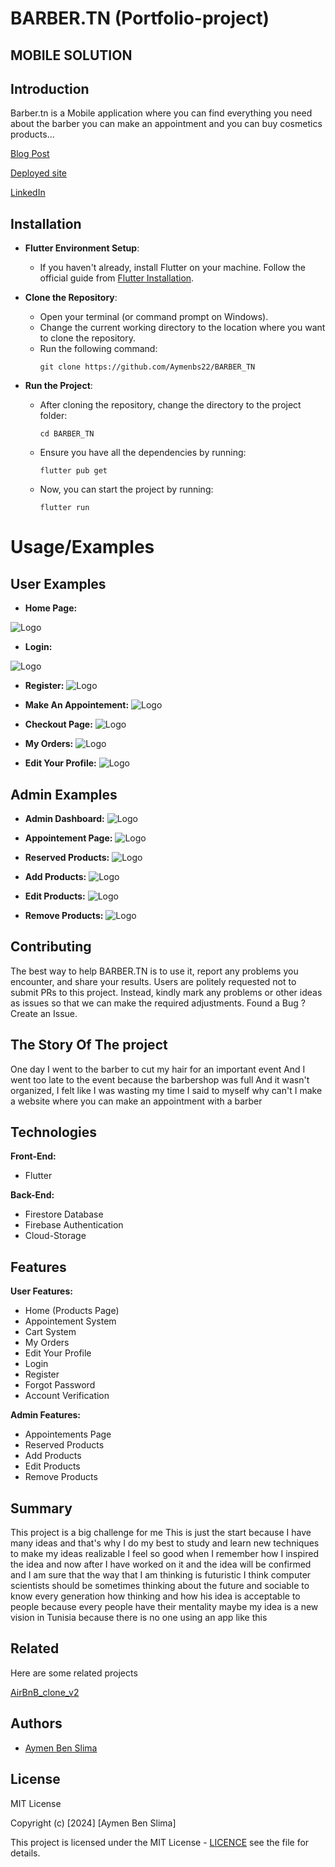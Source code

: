 # BARBER.TN (Portfolio-project)
## MOBILE SOLUTION




## Introduction
Barber.tn is a Mobile application where you can find everything you need
about the barber you can make an appointment and you can buy cosmetics products...

[Blog Post](https://www.linkedin.com/in/aymen-ben-slima-011712217/)

[Deployed site](https://www.linkedin.com/in/aymen-ben-slima-011712217/)

[LinkedIn](https://www.linkedin.com/in/aymen-ben-slima-011712217/)

## Installation
- **Flutter Environment Setup**:
    - If you haven't already, install Flutter on your machine. Follow the official guide from [Flutter Installation](https://flutter.dev/docs/get-started/install).

- **Clone the Repository**:
    - Open your terminal (or command prompt on Windows).
    - Change the current working directory to the location where you want to clone the repository.
    - Run the following command:
      ```
      git clone https://github.com/Aymenbs22/BARBER_TN
      ```
-  **Run the Project**:
    - After cloning the repository, change the directory to the project folder:
      ```
      cd BARBER_TN
      ```
    - Ensure you have all the dependencies by running:
      ```
      flutter pub get
      ```
    - Now, you can start the project by running:
      ```
      flutter run
      ```

# Usage/Examples

## User Examples

* **Home Page:**
  
![Logo](https://i.imgur.com/4Cd5fQH_d.webp)

* **Login:**
  
![Logo](https://i.imgur.com/8BXV9cO_d.webp)

* **Register:**
![Logo](https://i.imgur.com/P6m73vw_d.webp)

* **Make An Appointement:**
![Logo](https://i.imgur.com/vUDi7lK_d.webp)

* **Checkout Page:**
![Logo](https://i.imgur.com/0hl1S1n_d.webp)

* **My Orders:**
![Logo](https://i.imgur.com/8davx6X_d.webp)

* **Edit Your Profile:**
![Logo](https://i.imgur.com/As4PvOu_d.webp)


## Admin Examples

* **Admin Dashboard:**
![Logo](https://i.imgur.com/kXnvY9S_d.webp)

* **Appointement Page:**
![Logo](https://i.imgur.com/CJ89XRl_d.webp)

* **Reserved Products:**
![Logo](https://i.imgur.com/xz6rgUi_d.webp)

* **Add Products:**
![Logo](https://i.imgur.com/kpx0ZkE_d.webp)

* **Edit Products:**
![Logo](https://i.imgur.com/eKoMJqL_d.webp)

* **Remove Products:**
![Logo](https://i.imgur.com/lSwOYzs_d.webp)


## Contributing

The best way to help BARBER.TN is to use it, report any problems you encounter, and share your results.
Users are politely requested not to submit PRs to this project. Instead, kindly mark any problems or other ideas as issues so that we can make the required adjustments.
Found a Bug ? Create an Issue.

## The Story Of The project
One day I went to the barber to cut my hair for an important event
And I went too late to the event because the barbershop was full
And it wasn't organized, I felt like I was wasting my time
I said to myself why can't I make a website where you can make an appointment with a barber

## Technologies
**Front-End:**
* Flutter

**Back-End:**
* Firestore Database
* Firebase Authentication
* Cloud-Storage


## Features

**User Features:**
- Home (Products Page)
- Appointement System
- Cart System
- My Orders
- Edit Your Profile
- Login 
- Register
- Forgot Password
- Account Verification


**Admin Features:**
- Appointements Page
- Reserved Products
- Add Products
- Edit Products
- Remove Products

## Summary

This project is a big challenge for me
This is just the start because I have many ideas and that's why I do my best to study and learn new techniques to make my ideas realizable
I feel so good when I remember how I inspired the idea and now after I have worked on it and the idea will be confirmed and 
I am sure that the way that I am thinking is futuristic
I think computer scientists should be sometimes thinking about the future and sociable to know every generation how thinking and how his idea is acceptable to people because every people have their mentality 
maybe my idea is a new vision in Tunisia because there is no one using an app like this

## Related

Here are some related projects

[AirBnB_clone_v2](https://github.com/Aymenbs22/AirBnB_clone_v2)


## Authors

- [Aymen Ben Slima](https://www.github.com/Aymenbs22)


## License

MIT License

Copyright (c) [2024] [Aymen Ben Slima]

This project is licensed under the MIT License - [LICENCE](https://github.com/Aymenbs22/Portfolio-project/blob/main/LICENSE) see the file for details.
